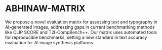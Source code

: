 # ABHINAW-MATRIX
We propose a novel evaluation matrix for assessing text and typography in AI-generated images, addressing gaps in current benchmarking methods like CLIP SCORE and T2I-CompBench++. Our matrix uses automated tools for reproducible benchmarks, setting a new standard in text accuracy evaluation for AI image synthesis platforms.
